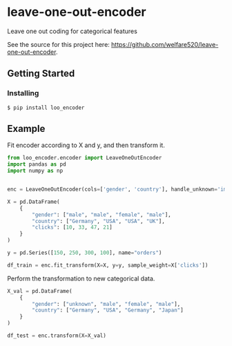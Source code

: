 # leave-one-out-encoder
Leave one out coding for categorical features

See the source for this project here:
<https://github.com/welfare520/leave-one-out-encoder>.

## Getting Started  

### Installing

```
$ pip install loo_encoder
```

## Example

Fit encoder according to X and y, and then transform it.
 
```python
from loo_encoder.encoder import LeaveOneOutEncoder
import pandas as pd
import numpy as np


enc = LeaveOneOutEncoder(cols=['gender', 'country'], handle_unknown='impute', sigma=0.02, random_state=42)

X = pd.DataFrame(
    {
        "gender": ["male", "male", "female", "male"],
        "country": ["Germany", "USA", "USA", "UK"],
        "clicks": [10, 33, 47, 21]
    }
)

y = pd.Series([150, 250, 300, 100], name="orders")

df_train = enc.fit_transform(X=X, y=y, sample_weight=X['clicks'])
```


Perform the transformation to new categorical data.

```python
X_val = pd.DataFrame(
    {
        "gender": ["unknown", "male", "female", "male"],
        "country": ["Germany", "USA", "Germany", "Japan"]
    }
)

df_test = enc.transform(X=X_val)
```
